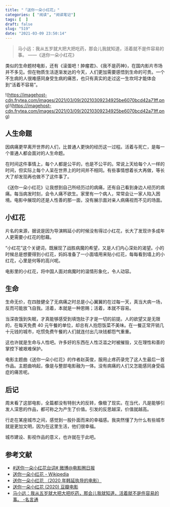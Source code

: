 ```yaml
---
title: "「送你一朵小红花」"
categories: [ "阅读", "阅读笔记"]
tags: [  ]
draft: false
slug: "519"
date: "2021-03-09 23:50:14"
---
```


>  马小远：我从五岁就大把大把吃药，那会儿我就知道，活着就不是件容易的事。              ——《送你一朵小红花》

类似的生命题材电影，还有《滚蛋吧！肿瘤君》、《我不是药神》，在国内影片市场并不多见。但在物质生活逐渐发达的今天，人们更加需要感悟到生命的可贵。一个不生病的人很难感同身受生病的痛苦，也只有真实的走过这一生坎坷才能体会到“活着不容易”。

!(https://imagehost-cdn.frytea.com/images/2021/03/09/20210309234925be6070bcd42a71ff.png)!(https://imagehost-cdn.frytea.com/images/2021/03/09/20210309234925be6070bcd42a71ff.png)

## 人生命题

因病痛更早离开世界的人们，比普通人更快的经历这一过程。活着与死亡，是每一个普通人都会面对的人生命题。

在时间这件事情上，每个人都是公平的，也是不公平的。常说上天给每个人一样的时间，但实际上每个人呆在世界上的时间并不相同。有些事情想着长大再做，等长大了却发现再也做不了这件事了。

《送你一朵小红花》让我想到自己所经历过的病痛，还有自己看到身边人经历的病痛。每当病发时刻，会令人痛不欲生。家里有一个病人，常常会让一家人陷入困境。电影中展现的还是人性善的那一面，没有展示面对亲人病痛视而不见的场面。

## 小红花

片名的来源，据说是因为导演韩延小的时候没有得过小红花，长大了发现许多成年人更需要小红花的慰藉。

“小红花”这个关键词，既展现了战胜病魔的希望，又是人们内心深处的渴望。小的时候总是想要得到小红花，妈妈准备了一小面墙用来贴小红花，每每看到墙上的小红花，心里是何等的高兴呢。

电影里的小红花，将中国人面对病魔时的温情形象化，令人动容。

## 生命

生命无价，在四肢健全了无病痛之时总是小心翼翼的在过每一天，真当大病一场，反而可能放飞自我。活着，本就是一种恩赐；活着，本就不容易。

当深夜饿到失眠，才真能够感受到填饱肚子才是一切的前提。人的欲望又是无限的，在每天免费 40 元午餐的单位，却总有人抱怨饭菜不美味。在一餐正常开销几十元钱的城市，吃惯免费午餐的人们就连付出几块钱都怨气重重。

这也许就是生命与人性吧。许多好的东西在人性泛滥之时被摧毁，又在理性和善的掌控下被艰难保护。

电影主题曲《送你一朵小红花》的作者赵英俊，服用止疼药录完了这人生最后一首作品。主题曲响起，像是与整部电影融为一体。没有病痛的人们又怎能感同身受癌症的痛苦呢。

## 后记

周末看了这部电影，全篇都没有特别大的反转，像极了现实。在当代，凡是能够引发人深思的作品，都可称之为产生了价值。引发的反思越深，价值就越高。

行走在某座城市之间，感觉到一股扑面而来的幸福感。我突然懂了为什么有些城市就是更加文明，因为在这里生活，他们很幸福。

城市建设、影视作品的意义，也许就在于此吧。

## 参考文献

* [#送你一朵小红花台词#  微博@电影圈日报](https://m.weibo.cn/status/4588506992871305)
* [送你一朵小红花 - Wikipedia](https://zh.wikipedia.org/wiki/%E9%80%81%E4%BD%A0%E4%B8%80%E6%9C%B5%E5%B0%8F%E7%BA%A2%E8%8A%B1)
* [送你一朵小红花 （2020 年韩延执导的电影）](https://baike.baidu.com/item/%E9%80%81%E4%BD%A0%E4%B8%80%E6%9C%B5%E5%B0%8F%E7%BA%A2%E8%8A%B1/50571501)
* [ 送你一朵小红花 (2020)  豆瓣电影](https://movie.douban.com/subject/35096844//)
* [马小远：我从五岁就大把大把吃药，那会儿我就知道，活着就不是件容易的事。 -名言通](https://www.mingyantong.com/ju/5898543)
